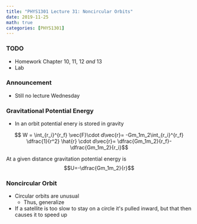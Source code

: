 ```yaml
---
title: "PHYS1301 Lecture 31: Noncircular Orbits"
date: 2019-11-25
math: true 
categories: [PHYS1301]
---
```


### TODO

- Homework Chapter 10, 11, 12 *and* 13
- Lab

### Announcement

- Still no lecture Wednesday

### Gravitational Potential Energy

 - In an orbit potential enery is stored in gravity
 
$$ W = \int_{r_i}^{r_f} \vec{F}\cdot d\vec{r}= -Gm_1m_2\int_{r_i}^{r_f} \dfrac{1}{r^2} \hat{r} \cdot d\vec{r}= \dfrac{Gm_1m_2}{r_f}-\dfrac{Gm_1m_2}{r_i}$$

At a given distance gravitation potential energy is $$U=-\dfrac{Gm_1m_2}{r}$$

### Noncircular Orbit

- Circular orbits are unusual
    - Thus, generalize
- If a satellite is too slow to stay on a circle it's pulled inward, but that then causes it to speed up

